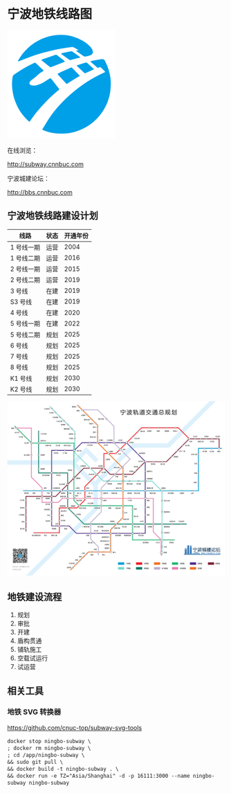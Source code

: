 # 宁波地铁线路图

![](static/ningbo-subway-logo.png)

在线浏览：

http://subway.cnnbuc.com

宁波城建论坛：

http://bbs.cnnbuc.com

## 宁波地铁线路建设计划

| 线路       | 状态 | 开通年份 |
| ---------- | ---- | -------- |
| 1 号线一期 | 运营 | 2004     |
| 1 号线二期 | 运营 | 2016     |
| 2 号线一期 | 运营 | 2015     |
| 2 号线二期 | 运营 | 2019     |
| 3 号线     | 在建 | 2019     |
| S3 号线    | 在建 | 2019     |
| 4 号线     | 在建 | 2020     |
| 5 号线一期 | 在建 | 2022     |
| 5 号线二期 | 规划 | 2025     |
| 6 号线     | 规划 | 2025     |
| 7 号线     | 规划 | 2025     |
| 8 号线     | 规划 | 2025     |
| K1 号线    | 规划 | 2030     |
| K2 号线    | 规划 | 2030     |

![](static/map.jpg)

## 地铁建设流程

1.  规划
2.  审批
3.  开建
4.  盾构贯通
5.  铺轨施工
6.  空载试运行
7.  试运营

## 相关工具

### 地铁 SVG 转换器

https://github.com/cnuc-top/subway-svg-tools


```shell
docker stop ningbo-subway \
; docker rm ningbo-subway \
; cd /app/ningbo-subway \
&& sudo git pull \
&& docker build -t ningbo-subway . \
&& docker run -e TZ="Asia/Shanghai" -d -p 16111:3000 --name ningbo-subway ningbo-subway
```
